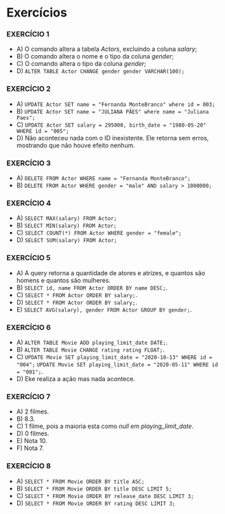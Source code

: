 # Exercícios 

### EXERCÍCIO 1
- A) O comando altera a tabela _Actors_, excluindo a coluna _salary_;
- B) O comando altera o nome e o tipo da coluna _gender_;
- C) O comando altera o tipo da coluna _gender_;
- D) ```ALTER TABLE Actor CHANGE gender gender VARCHAR(100);```

### EXERCÍCIO 2
- A) ```UPDATE Actor SET name = "Fernanda MonteBranco" where id = 003;```
- B) ```UPDATE Actor SET name = "JULIANA PÃES" where name = "Juliana Paes";```
- C) ```UPDATE Actor SET salary = 295000, birth_date = "1980-05-20" WHERE id = "005";```
- D) Não aconteceu nada com o ID inexistente. Ele retorna sem erros, mostrando que não houve efeito nenhum.

### EXERCÍCIO 3
- A) ```DELETE FROM Actor WHERE name = "Fernanda MonteBranco";```
- B) ```DELETE FROM Actor WHERE gender = "male" AND salary > 1000000;```

### EXERCÍCIO 4
- A) ```SELECT MAX(salary) FROM Actor;```
- B) ```SELECT MIN(salary) FROM Actor;```
- C) ```SELECT COUNT(*) FROM Actor WHERE gender = "female";```
- D) ```SELECT SUM(salary) FROM Actor;```

### EXERCÍCIO 5
- A) A query retorna a quantidade de atores e atrizes, e quantos são homens e quantos são mulheres.
- B) ```SELECT id, name FROM Actor ORDER BY name DESC;```.
- C) ```SELECT * FROM Actor ORDER BY salary;```.
- D) ```SELECT * FROM Actor ORDER BY salary;```.
- E) ```SELECT AVG(salary), gender FROM Actor GROUP BY gender;```.

### EXERCÍCIO 6
- A) ```ALTER TABLE Movie ADD playing_limit_date DATE;```.
- B) ```ALTER TABLE Movie CHANGE rating rating FLOAT;```.
- C) ```UPDATE Movie SET playing_limit_date = "2020-10-13" WHERE id = "004";```
```UPDATE Movie SET playing_limit_date = "2020-05-11" WHERE id = "001";```.
- D) Eke realiza a ação mas nada acontece.

### EXERCÍCIO 7
- A) 2 filmes.
- B) 8.3.
- C) 1 filme, pois a maioria esta como _null_ em _playing_limit_date_.
- D) 0 filmes.
- E) Nota 10.
- F) Nota 7.

### EXERCÍCIO 8
- A) ```SELECT * FROM Movie ORDER BY title ASC;```
- B) ```SELECT * FROM Movie ORDER BY title DESC LIMIT 5;```
- C) ```SELECT * FROM Movie ORDER BY release_date DESC LIMIT 3;```
- D) ```SELECT * FROM Movie ORDER BY rating DESC LIMIT 3;```
